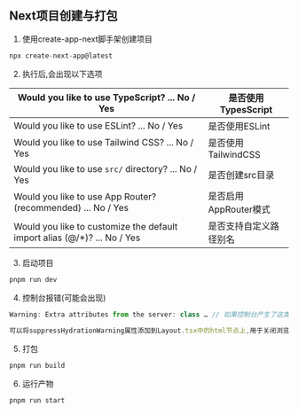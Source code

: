 ## Next项目创建与打包



1. 使用create-app-next脚手架创建项目

```js
npx create-next-app@latest
```

2. 执行后,会出现以下选项

| Would you like to use TypeScript? ... No / Yes               | 是否使用TypesScript    |
| ------------------------------------------------------------ | ---------------------- |
| Would you like to use ESLint? ... No / Yes                   | 是否使用ESLint         |
| Would you like to use Tailwind CSS? ... No / Yes             | 是否使用TailwindCSS    |
| Would you like to use `src/` directory? ... No / Yes         | 是否创建src目录        |
| Would you like to use App Router? (recommended) ... No / Yes | 是否启用AppRouter模式  |
| Would you like to customize the default import alias (@/*)? ... No / Yes<br/> | 是否支持自定义路径别名 |

3. 启动项目

```js
pnpm run dev
```

4. 控制台报错(可能会出现)

```js
Warning: Extra attributes from the server: class … // 如果控制台产生了这类报错,可能是浏览器安装的一些插件导致的.
    
可以将suppressHydrationWarning属性添加到Layout.tsx中的html节点上,用于关闭浏览器插件,但不建议这样做.
```

5. 打包

```js
pnpm run build
```

6. 运行产物

```js
pnpm run start
```

